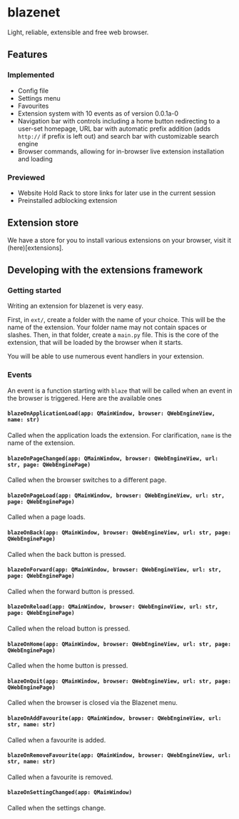 # blazenet
Light, reliable, extensible and free web browser.

## Features
### Implemented
- Config file
- Settings menu
- Favourites
- Extension system with 10 events as of version 0.0.1a-0
- Navigation bar with controls including a home button redirecting to a user-set homepage, URL bar with automatic prefix addition (adds `http://` if prefix is left out) and search bar with customizable search engine
- Browser commands, allowing for in-browser live extension installation and loading

### Previewed
- Website Hold Rack to store links for later use in the current session
- Preinstalled adblocking extension

## Extension store
We have a store for you to install various extensions on your browser, visit it (here)[extensions].

## Developing with the extensions framework
### Getting started
Writing an extension for blazenet is very easy.

First, in `ext/`, create a folder with the name of your choice. This will be the name of the extension. Your folder name may not contain spaces or slashes.
Then, in that folder, create a `main.py` file. This is the core of the extension, that will be loaded by the browser when it starts.

You will be able to use numerous event handlers in your extension.

### Events
An event is a function starting with `blaze` that will be called when an event in the browser is triggered. Here are the available ones
#### `blazeOnApplicationLoad(app: QMainWindow, browser: QWebEngineView, name: str)`
Called when the application loads the extension. For clarification, `name` is the name of the extension.

#### `blazeOnPageChanged(app: QMainWindow, browser: QWebEngineView, url: str, page: QWebEnginePage)`
Called when the browser switches to a different page.

#### `blazeOnPageLoad(app: QMainWindow, browser: QWebEngineView, url: str, page: QWebEnginePage)`
Called when a page loads.

#### `blazeOnBack(app: QMainWindow, browser: QWebEngineView, url: str, page: QWebEnginePage)`
Called when the back button is pressed.

#### `blazeOnForward(app: QMainWindow, browser: QWebEngineView, url: str, page: QWebEnginePage)`
Called when the forward button is pressed.

#### `blazeOnReload(app: QMainWindow, browser: QWebEngineView, url: str, page: QWebEnginePage)`
Called when the reload button is pressed.

#### `blazeOnHome(app: QMainWindow, browser: QWebEngineView, url: str, page: QWebEnginePage)`
Called when the home button is pressed.

#### `blazeOnQuit(app: QMainWindow, browser: QWebEngineView, url: str, page: QWebEnginePage)`
Called when the browser is closed via the Blazenet menu.

#### `blazeOnAddFavourite(app: QMainWindow, browser: QWebEngineView, url: str, name: str)`
Called when a favourite is added.

#### `blazeOnRemoveFavourite(app: QMainWindow, browser: QWebEngineView, url: str, name: str)`
Called when a favourite is removed.

#### `blazeOnSettingChanged(app: QMainWindow)`
Called when the settings change.
